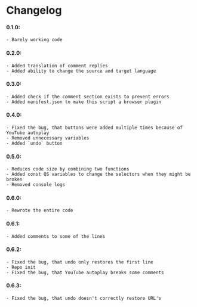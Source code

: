# Changelog

#### 0.1.0:
	- Barely working code
#### 0.2.0:
	- Added translation of comment replies
	- Added ability to change the source and target language
#### 0.3.0:
	- Added check if the comment section exists to prevent errors
	- Added manifest.json to make this script a browser plugin
#### 0.4.0:
	- Fixed the bug, that buttons were added multiple times because of YouTube autoplay
	- Removed unnecessary variables
	- Added `undo` button
#### 0.5.0:
	- Reduces code size by combining two functions
	- Added const QS variables to change the selectors when they might be broken
	- Removed console logs
#### 0.6.0:
	- Rewrote the entire code
#### 0.6.1:
	- Added comments to some of the lines
#### 0.6.2:
	- Fixed the bug, that undo only restores the first line
	- Repo init
	- Fixed the bug, that YouTube autoplay breaks some comments
#### 0.6.3:
	- Fixed the bug, that undo doesn't correctly restore URL's
